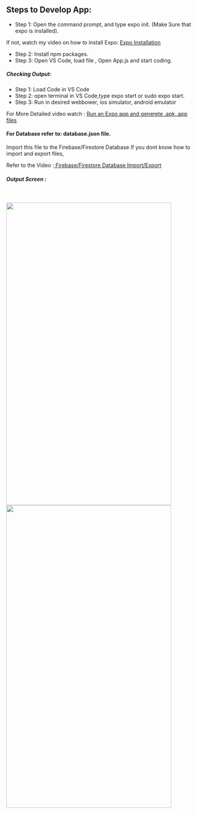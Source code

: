 ## Steps to Develop App:

- Step 1: Open the command prompt, and type expo init. (Make Sure that expo is installed).

If not, watch my video on how to install Expo: 
<a href ="https://www.youtube.com/watch?v=dvuZn6gX_Q4&ab_channel=DroidpediaAcademy">Expo Installation</a>

- Step 2: Install npm packages.
- Step 3: Open VS Code, load file , Open App.js and start coding.

##### Checking Output:
- Step 1: Load Code in VS Code
- Step 2: open terminal in VS Code,type expo start or sudo expo start.
- Step 3: Run in desired webbower, ios simulator, android emulator

For More Detailed video watch :
<a href ="https://www.youtube.com/watch?v=llveG3Qp0no&ab_channel=DroidpediaAcademy">Run an Expo app and generete .apk,.app files </a>

#### For Database refer to: database.json file.
Import this file to the Firebase/Firestore Database
If you dont know how to import and export files, 

Refer to the Video :<a href ="https://www.youtube.com/watch?v=Xx0goSxpVqY"> Firebase/Firestore Database Import/Export</a>

##### Output Screen :
<br/>

<img src ="https://user-images.githubusercontent.com/59869563/103492319-09945b80-4e50-11eb-8a47-6577e1a3613c.png" 
width="439px" height="806px"><img src ="https://user-images.githubusercontent.com/59869563/103492312-01d4b700-4e50-11eb-8207-a5feaa2016cb.png" 
width="439px" height="806px">
